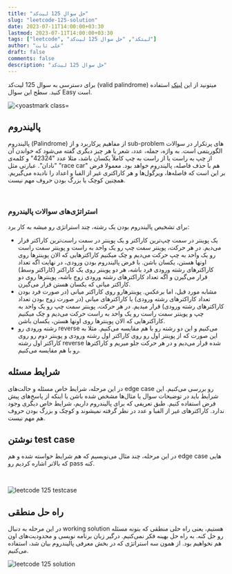 ```yaml
---
title: "حل سوال 125 لیت‌کد"
slug: "leetcode-125-solution"
date: 2023-07-11T14:00:00+03:30
lastmod: 2023-07-11T14:00:00+03:30
tags: ["leetcode", "لیتکد", "حل سوال 125 لیت‌کد"]
author: "علی ثابت"
draft: false
comments: false
description: "حل سوال 125 لیت‌کد"
---
```


برای دسترسی به سوال 125 لیت‌کد (valid palindrome) میتونید از این [لینک](https://leetcode.com/problems/valid-palindrome/) استفاده کنید. سطح این سوال Easy است.

![<yoastmark class=](https://alirsabet.com/wp-content/uploads/2023/07/leetcode-125-300x300.jpg)

پالیندروم
---------

پالیندروم (Palindrome) از مفاهیم پرکاربرد و از sub-problem های پرتکرار در سوالات الگوریتمی است. به واژه، جمله، عدد، شعر یا هر چیز دیگری گفته می‌شود که خواندن آن از چپ به راست یا از راست به چپ کاملاً یکسان باشد، مثلا عدد "42324" و کلمه‌ی "نادان". عبارتی مثل "race car" هم با حذف فاصله، پالیندروم خواهد بود. معمولا فرض بر این است که فاصله‌ها، ویرگول‌ها و هر کاراکتری غیر از الفبا و اعداد را نادیده می‌گیریم. همچنین کوچک یا بزرگ بودن حروف مهم نیست.

 

### استراتژی‌های سوالات پالیندروم

برای تشخیص پالیندروم بودن یک رشته، چند استراتژی رو میشه به کار برد:

*   یک پوینتر در سمت چپ‌ترین کاراکتر و یک پوینتر در سمت راست‌ترین کاراکتر قرار می‌دیم. در هر حرکت، پوینتر سمت چپ رو یک واحد به راست و پوینتر سمت راست رو یک واحد به چپ حرکت می‌دیم و چک میکنیم کاراکترهایی که الان پوینترها روی اونها هستن، یکسان باشن. با فرض پالیندروم بودن ورودی، در نهایت اگه تعداد کاراکترهای رشته ورودی فرد باشه، هر دو پوینتر روی یک کاراکتر (کاراکتر وسط) قرار می‌گیرن و اگه تعداد کاراکترهای رشته ورودی زوج باشه، پوینترها روی دو کاراکتر میانی که یکسان هستن قرار می‌گیرن.
*   مشابه مورد قبل، اما برعکس. پوینترهارو روی کاراکتر میانی (در صورت فرد بودن تعداد کاراکترهای رشته ورودی) یا کاراکترهای میانی (در صورت زوج بودن تعداد کاراکترهای رشته ورودی) قرار میدیم. در هر حرکت، پوینتر سمت چپ رو یک واحد به چپ و پوینتر سمت راست رو یک واحد به راست حرکت می‌دیم و چک میکنیم کاراکترهایی که الان پوینترها روی اونها هستن، یکسان باشن.
*   رشته ورودی رو reverse می‌کنیم و این دو رشته رو با هم مقایسه می‌کنیم. مثلا به این صورت که از پوینتر اول رو روی کاراکتر اول رشته ورودی و پوینتر دوم رو روی کاراکتر اول رشته reverse شده قرار می‌دیم و در هر حرکت جلو میریم و کاراکترها رو با هم مقایسه می‌کنیم.

شرایط مسئله
-----------

در این مرحله، شرایط خاص مسئله و حالت‌های edge case رو بررسی می‌کنیم. این شرایط باید در توضیحات سوال یا مثال‌ها مشخص شده باشن یا اینکه از پاسخ‌های پیش فرض استفاده کنیم. طبق تعریفی که برای پالیندروم داریم، شرایط خاص دیگری وجود ندارد. کاراکترهای غیر از الفبا و عدد در نظر گرفته نمی‍شوند و کوچک و بزرگ بودن حروف هم مهم نیست.

نوشتن test case
---------------

در این مرحله، چند مثال می‌نویسیم که هم شرایط خواسته شده و هم edge case هایی که بالاتر اشاره کردیم رو pass کنه.

 

![leetcode 125 testcase](https://alirsabet.com/wp-content/uploads/2023/07/leetcode-125-testcase-300x197.png)

راه حل منطقی
------------

در این مرحله به دنبال working solution هستیم، یعنی راه حلی منطقی که بتونه مسئله رو حل کنه. به راه حل بهینه فکر نمی‌کنیم. درگیر زبان برنامه نویسی و محدودیت‌های اون هم نخواهیم بود. از همون سه استراتژی که در بخش معرفی پالیندروم بیان شد، استفاده می‌کنیم.

![leetcode 125 solution](https://alirsabet.com/wp-content/uploads/2023/07/leetcode-125-solution-104x300.png)